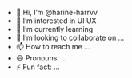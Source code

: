 - 👋 Hi, I’m @harine-harrvv
- 👀 I’m interested in UI UX 
- 🌱 I’m currently learning 
- 💞️ I’m looking to collaborate on ...
- 📫 How to reach me ...
- 😄 Pronouns: ...
- ⚡ Fun fact: ...

<!---
harine-harrvv/harine-harrvv is a ✨ special ✨ repository because its `README.md` (this file) appears on your GitHub profile.
You can click the Preview link to take a look at your changes.
--->
